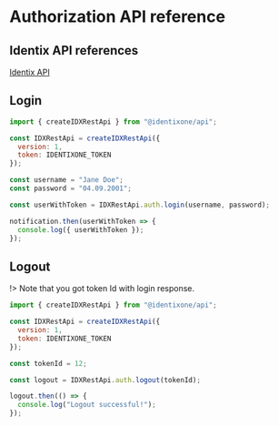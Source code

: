 # Authorization API reference

## Identix API references

[Identix API](https://kb.identix.one/#/authorization)

## Login

```js
import { createIDXRestApi } from "@identixone/api";

const IDXRestApi = createIDXRestApi({
  version: 1,
  token: IDENTIXONE_TOKEN
});

const username = "Jane Doe";
const password = "04.09.2001";

const userWithToken = IDXRestApi.auth.login(username, password);

notification.then(userWithToken => {
  console.log({ userWithToken });
});
```

## Logout

!> Note that you got token Id with login response.

```js
import { createIDXRestApi } from "@identixone/api";

const IDXRestApi = createIDXRestApi({
  version: 1,
  token: IDENTIXONE_TOKEN
});

const tokenId = 12;

const logout = IDXRestApi.auth.logout(tokenId);

logout.then(() => {
  console.log("Logout successful!");
});
```
